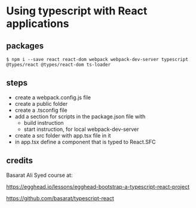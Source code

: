 # Using typescript with React applications

## packages

````$ npm i --save react react-dom webpack webpack-dev-server typescript @types/react @types/react-dom ts-loader````


## steps
* create a webpack.config.js file
* create a public folder
* create a .tsconfig file
* add a section for scripts in the package.json file with 
    * build instruction
    * start instruction, for local webpack-dev-server
* create a src folder with app.tsx file in it
* in app.tsx define a component <App/> that is typed to React.SFC

## credits
Basarat Ali Syed course at:

https://egghead.io/lessons/egghead-bootstrap-a-typescript-react-project

https://github.com/basarat/typescript-react